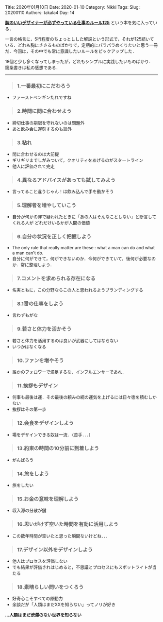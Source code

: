 ﻿Title: 2020年01月10日
Date: 2020-01-10
Category: Nikki
Tags: 
Slug: 20200110
Authors: takala4
Day: 14


**[腕のいいデザイナーが必ずやっている仕事のルール125](https://www.amazon.co.jp/dp/product/4767815177/)** という本を気に入っている．

一言の格言に，5行程度のちょっとしした解説という形式で，それが125続いている．どれも胸にささるものばかりで，定期的にパラパラめくりたいと思う一冊だ．今回は，その中でも常に意識したいルールをピックアップした．

18個と少し多くなってしまったが，どれもシンプルに実践したいものばかり．
箇条書きは私の感想である．




----

> ### 1.一番最初にこだわろう

* ファーストペンギンたれですね

> ### 2.時間に間に合わせよう

* 締切仕事の期限を守れないのは問題外
* あと飲み会に遅刻するのも論外

> ### 3.粘れ

* 間に合わせるのは大前提
* ギリギリまでしがみついて，クオリティをあげるのがスタートライン
* 他人に評価されて完走

> ### 4.異なるアドバイスがあっても試してみよう

* 言ってること違うじゃん！は飲み込んで手を動かそう

> ### 5.理解者を増やしていこう

* 自分が何かの罪で疑われたときに「あの人はそんなことしない」と断言してくれる人が
どれだけいるかが人間の価値

> ### 6.自分の状況を正しく把握しよう

* The only rule that really matter are these : what a man can do and what a man can't do.
* 自分に何ができて，何ができないのか．今何ができていて，後何が必要なのか．常に整理しよう．

> ### 7.コメントを求められる存在になる

* 名実ともに，この分野ならこの人と思われるようブランディングする

> ### 8.1番の仕事をしよう

* 言わずもがな

> ### 9.若さと体力を活かそう

* 若さと体力を活用するのは良いが武器にしてはならない
* いつかはなくなる

> ### 10.ファンを増やそう

* 誰かのフォロワーで満足するな．インフルエンサーであれ．

> ### 11.挨拶もデザイン

* 何事も最後は運．その最後の頼みの綱の運気を上げるには日々徳を積むしかない
* 挨拶はその第一歩

> ### 12.会食をデザインしよう

* 場をデザインできる奴は一流．（苦手．．．）

> ### 13.約束の時間の10分前に到着しよう

* がんばろう

> ### 14.旅をしよう

* 旅をしたい

> ### 15.お金の意味を理解しよう

* 収入源の分散が鍵

> ### 16.思いがけず空いた時間を有効に活用しよう

* この数年時間が空いたと思った瞬間ないけどね．．．

> ### 17.デザイン以外をデザインしよう

* 他人はプロセスを評価しない
* でも結果が評価されはじめると，不思議とプロセスにもスポットライトが当たる

> ### 18.素晴らしい問いをつくろう

* 好奇心こそすべての原動力
* 余談だが「人類はまだXXを知らない」ってノリが好き


**...人類はまだ渋滞のない世界を知らない**
